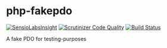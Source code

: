 # php-fakepdo

[![SensioLabsInsight](https://insight.sensiolabs.com/projects/892598e5-c1f1-4c35-96b9-98e565303bd2/mini.png)](https://insight.sensiolabs.com/projects/892598e5-c1f1-4c35-96b9-98e565303bd2)
[![Scrutinizer Code Quality](https://scrutinizer-ci.com/g/rkrx/php-fakepdo/badges/quality-score.png?b=master)](https://scrutinizer-ci.com/g/rkrx/php-fakepdo/?branch=master)
[![Build Status](https://travis-ci.org/rkrx/php-fakepdo.svg)](https://travis-ci.org/rkrx/php-fakepdo)

A fake PDO for testing-purposes
